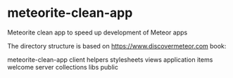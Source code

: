 meteorite-clean-app
===================

Meteorite clean app to speed up development of Meteor apps

The directory structure is based on https://www.discovermeteor.com book:

meteorite-clean-app
  client
    helpers
    stylesheets
    views
      application
      items
      welcome
  server
  collections
  libs
  public
  
